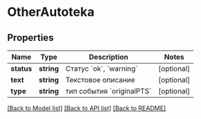 # OtherAutoteka

## Properties
Name | Type | Description | Notes
------------ | ------------- | ------------- | -------------
**status** | **string** | Статус &#x60;ok&#x60;, &#x60;warning&#x60; | [optional] 
**text** | **string** | Текстовое описание | [optional] 
**type** | **string** | тип события &#x60;originalPTS&#x60; | [optional] 

[[Back to Model list]](../../README.md#documentation-for-models) [[Back to API list]](../../README.md#documentation-for-api-endpoints) [[Back to README]](../../README.md)

